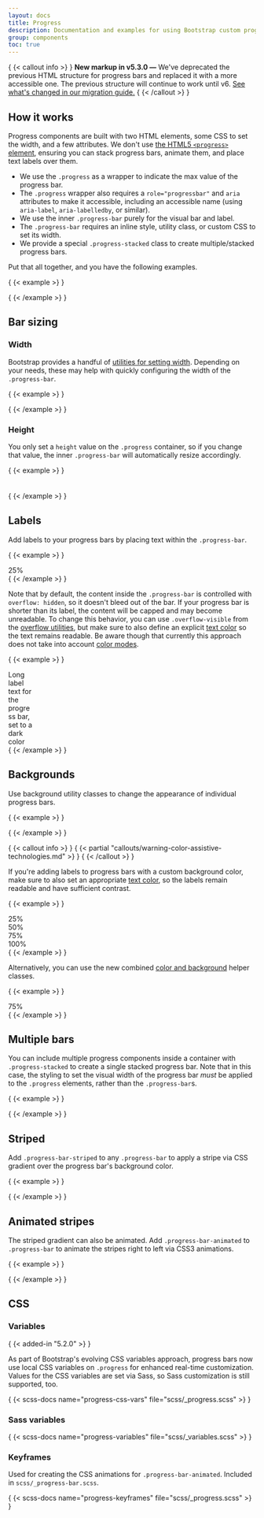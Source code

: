 ```yaml
---
layout: docs
title: Progress
description: Documentation and examples for using Bootstrap custom progress bars featuring support for stacked bars, animated backgrounds, and text labels.
group: components
toc: true
---
```


{ {< callout info >} }
**New markup in v5.3.0 —** We've deprecated the previous HTML structure for
progress bars and replaced it with a more accessible one. The previous structure
will continue to work until v6. [See what's changed in our migration guide.](/migration.md#improved-markup-for-progress-bars)
{ {< /callout >} }

## How it works

Progress components are built with two HTML elements, some CSS to set the width,
and a few attributes. We don't use [the HTML5
`<progress>` element](https://developer.mozilla.org/en-US/docs/Web/HTML/Element/progress),
ensuring you can stack progress bars, animate them, and place text labels over
them.

- We use the `.progress` as a wrapper to indicate the max value of the progress
  bar.
- The `.progress` wrapper also requires a `role="progressbar"` and `aria`
  attributes to make it accessible, including an accessible name (using
  `aria-label`, `aria-labelledby`, or similar).
- We use the inner `.progress-bar` purely for the visual bar and label.
- The `.progress-bar` requires an inline style, utility class, or custom CSS to
  set its width.
- We provide a special `.progress-stacked` class to create multiple/stacked
  progress bars.

Put that all together, and you have the following examples.

{ {< example >} }
<div class="progress" role="progressbar" aria-label="Basic example" aria-valuenow="0" aria-valuemin="0" aria-valuemax="100">
  <div class="progress-bar" style="width: 0%"></div>
</div>
<div class="progress" role="progressbar" aria-label="Basic example" aria-valuenow="25" aria-valuemin="0" aria-valuemax="100">
  <div class="progress-bar" style="width: 25%"></div>
</div>
<div class="progress" role="progressbar" aria-label="Basic example" aria-valuenow="50" aria-valuemin="0" aria-valuemax="100">
  <div class="progress-bar" style="width: 50%"></div>
</div>
<div class="progress" role="progressbar" aria-label="Basic example" aria-valuenow="75" aria-valuemin="0" aria-valuemax="100">
  <div class="progress-bar" style="width: 75%"></div>
</div>
<div class="progress" role="progressbar" aria-label="Basic example" aria-valuenow="100" aria-valuemin="0" aria-valuemax="100">
  <div class="progress-bar" style="width: 100%"></div>
</div>
{ {< /example >} }

## Bar sizing

### Width

Bootstrap provides a handful of [utilities for setting width](/utilities/sizing.md). Depending on your needs, these may help with quickly
configuring the width of the `.progress-bar`.

{ {< example >} }
<div class="progress" role="progressbar" aria-label="Basic example" aria-valuenow="75" aria-valuemin="0" aria-valuemax="100">
  <div class="progress-bar w-75"></div>
</div>
{ {< /example >} }

### Height

You only set a `height` value on the `.progress` container, so if you change
that value, the inner `.progress-bar` will automatically resize accordingly.

{ {< example >} }
<div class="progress" role="progressbar" aria-label="Example 1px high" aria-valuenow="25" aria-valuemin="0" aria-valuemax="100" style="height: 1px">
  <div class="progress-bar" style="width: 25%"></div>
</div>
<div class="progress" role="progressbar" aria-label="Example 20px high" aria-valuenow="25" aria-valuemin="0" aria-valuemax="100" style="height: 20px">
  <div class="progress-bar" style="width: 25%"></div>
</div>
{ {< /example >} }

## Labels

Add labels to your progress bars by placing text within the `.progress-bar`.

{ {< example >} }
<div class="progress" role="progressbar" aria-label="Example with label" aria-valuenow="25" aria-valuemin="0" aria-valuemax="100">
  <div class="progress-bar" style="width: 25%">25%</div>
</div>
{ {< /example >} }

Note that by default, the content inside the `.progress-bar` is controlled with
`overflow: hidden`, so it doesn't bleed out of the bar. If your progress bar is
shorter than its label, the content will be capped and may become unreadable. To
change this behavior, you can use `.overflow-visible` from
the [overflow utilities](/utilities/overflow.md), but make sure
to also define an explicit [text color](/utilities/colors.md#colors) so the text remains readable. Be aware though
that currently this approach does not take into account [color modes](/customize/color-modes.md).

{ {< example >} }
<div class="progress" role="progressbar" aria-label="Example with label" aria-valuenow="10" aria-valuemin="0" aria-valuemax="100">
  <div class="progress-bar overflow-visible text-dark" style="width: 10%">Long label text for the progress bar, set to a dark color</div>
</div>
{ {< /example >} }

## Backgrounds

Use background utility classes to change the appearance of individual progress
bars.

{ {< example >} }
<div class="progress" role="progressbar" aria-label="Success example" aria-valuenow="25" aria-valuemin="0" aria-valuemax="100">
  <div class="progress-bar bg-success" style="width: 25%"></div>
</div>
<div class="progress" role="progressbar" aria-label="Info example" aria-valuenow="50" aria-valuemin="0" aria-valuemax="100">
  <div class="progress-bar bg-info" style="width: 50%"></div>
</div>
<div class="progress" role="progressbar" aria-label="Warning example" aria-valuenow="75" aria-valuemin="0" aria-valuemax="100">
  <div class="progress-bar bg-warning" style="width: 75%"></div>
</div>
<div class="progress" role="progressbar" aria-label="Danger example" aria-valuenow="100" aria-valuemin="0" aria-valuemax="100">
  <div class="progress-bar bg-danger" style="width: 100%"></div>
</div>
{ {< /example >} }

{ {< callout info >} }
{ {< partial "callouts/warning-color-assistive-technologies.md" >} }
{ {< /callout >} }

If you're adding labels to progress bars with a custom background color, make
sure to also set an appropriate [text color](/utilities/colors.md#colors), so the labels remain readable and have
sufficient contrast.

{ {< example >} }
<div class="progress" role="progressbar" aria-label="Success example" aria-valuenow="25" aria-valuemin="0" aria-valuemax="100">
  <div class="progress-bar bg-success" style="width: 25%">25%</div>
</div>
<div class="progress" role="progressbar" aria-label="Info example" aria-valuenow="50" aria-valuemin="0" aria-valuemax="100">
  <div class="progress-bar bg-info text-dark" style="width: 50%">50%</div>
</div>
<div class="progress" role="progressbar" aria-label="Warning example" aria-valuenow="75" aria-valuemin="0" aria-valuemax="100">
  <div class="progress-bar bg-warning text-dark" style="width: 75%">75%</div>
</div>
<div class="progress" role="progressbar" aria-label="Danger example" aria-valuenow="100" aria-valuemin="0" aria-valuemax="100">
  <div class="progress-bar bg-danger" style="width: 100%">100%</div>
</div>
{ {< /example >} }

Alternatively, you can use the new combined [color and background](/helpers/color-background.md) helper classes.

{ {< example >} }
<div class="progress" role="progressbar" aria-label="Warning example" aria-valuenow="75" aria-valuemin="0" aria-valuemax="100">
  <div class="progress-bar text-bg-warning" style="width: 75%">75%</div>
</div>
{ {< /example >} }

## Multiple bars

You can include multiple progress components inside a container with
`.progress-stacked` to create a single stacked progress bar. Note that in this
case, the styling to set the visual width of the progress bar *must* be applied
to the `.progress` elements, rather than the `.progress-bar`s.

{ {< example >} }
<div class="progress-stacked">
  <div class="progress" role="progressbar" aria-label="Segment one" aria-valuenow="15" aria-valuemin="0" aria-valuemax="100" style="width: 15%">
    <div class="progress-bar"></div>
  </div>
  <div class="progress" role="progressbar" aria-label="Segment two" aria-valuenow="30" aria-valuemin="0" aria-valuemax="100" style="width: 30%">
    <div class="progress-bar bg-success"></div>
  </div>
  <div class="progress" role="progressbar" aria-label="Segment three" aria-valuenow="20" aria-valuemin="0" aria-valuemax="100" style="width: 20%">
    <div class="progress-bar bg-info"></div>
  </div>
</div>
{ {< /example >} }

## Striped

Add `.progress-bar-striped` to any `.progress-bar` to apply a stripe via CSS
gradient over the progress bar's background color.

{ {< example >} }
<div class="progress" role="progressbar" aria-label="Default striped example" aria-valuenow="10" aria-valuemin="0" aria-valuemax="100">
  <div class="progress-bar progress-bar-striped" style="width: 10%"></div>
</div>
<div class="progress" role="progressbar" aria-label="Success striped example" aria-valuenow="25" aria-valuemin="0" aria-valuemax="100">
  <div class="progress-bar progress-bar-striped bg-success" style="width: 25%"></div>
</div>
<div class="progress" role="progressbar" aria-label="Info striped example" aria-valuenow="50" aria-valuemin="0" aria-valuemax="100">
  <div class="progress-bar progress-bar-striped bg-info" style="width: 50%"></div>
</div>
<div class="progress" role="progressbar" aria-label="Warning striped example" aria-valuenow="75" aria-valuemin="0" aria-valuemax="100">
  <div class="progress-bar progress-bar-striped bg-warning" style="width: 75%"></div>
</div>
<div class="progress" role="progressbar" aria-label="Danger striped example" aria-valuenow="100" aria-valuemin="0" aria-valuemax="100">
  <div class="progress-bar progress-bar-striped bg-danger" style="width: 100%"></div>
</div>
{ {< /example >} }

## Animated stripes

The striped gradient can also be animated. Add `.progress-bar-animated` to
`.progress-bar` to animate the stripes right to left via CSS3 animations.

{ {< example >} }
<div class="progress" role="progressbar" aria-label="Animated striped example" aria-valuenow="75" aria-valuemin="0" aria-valuemax="100">
  <div class="progress-bar progress-bar-striped progress-bar-animated" style="width: 75%"></div>
</div>
{ {< /example >} }

## CSS

### Variables

{ {< added-in "5.2.0" >} }

As part of Bootstrap's evolving CSS variables approach, progress bars now use
local CSS variables on `.progress` for enhanced real-time customization. Values
for the CSS variables are set via Sass, so Sass customization is still
supported, too.

{ {< scss-docs name="progress-css-vars" file="scss/_progress.scss" >} }

### Sass variables

{ {< scss-docs name="progress-variables" file="scss/_variables.scss" >} }

### Keyframes

Used for creating the CSS animations for `.progress-bar-animated`. Included in
`scss/_progress-bar.scss`.

{ {< scss-docs name="progress-keyframes" file="scss/_progress.scss" >} }
